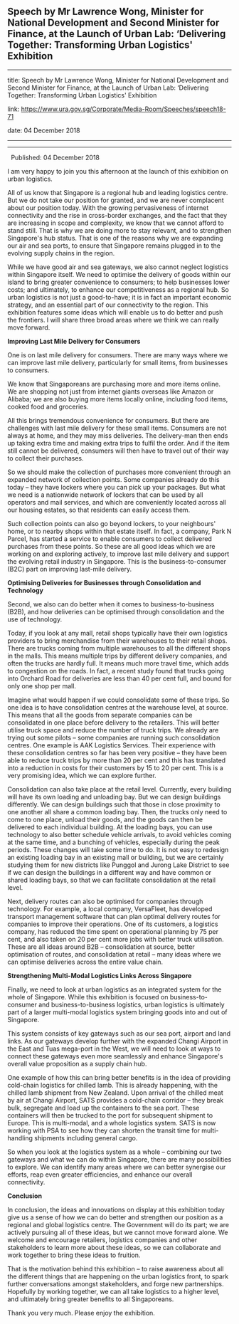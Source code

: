 ## Speech by Mr Lawrence Wong, Minister for National Development and Second Minister for Finance, at the Launch of Urban Lab: ‘Delivering Together: Transforming Urban Logistics' Exhibition
---
title: Speech by Mr Lawrence Wong, Minister for National Development and Second Minister for Finance, at the Launch of Urban Lab: ‘Delivering Together: Transforming Urban Logistics' Exhibition

link: https://www.ura.gov.sg/Corporate/Media-Room/Speeches/speech18-71

date: 04 December 2018

---

-----------------------------------------------------------------------------------------------------------------------------------------------------------------------------------------

  Published: 04 December 2018

I am very happy to join you this afternoon at the launch of this exhibition on urban logistics.

All of us know that Singapore is a regional hub and leading logistics centre. But we do not take our position for granted, and we are never complacent about our position today. With the growing pervasiveness of internet connectivity and the rise in cross-border exchanges, and the fact that they are increasing in scope and complexity, we know that we cannot afford to stand still. That is why we are doing more to stay relevant, and to strengthen Singapore's hub status. That is one of the reasons why we are expanding our air and sea ports, to ensure that Singapore remains plugged in to the evolving supply chains in the region.

While we have good air and sea gateways, we also cannot neglect logistics within Singapore itself. We need to optimise the delivery of goods within our island to bring greater convenience to consumers; to help businesses lower costs; and ultimately, to enhance our competitiveness as a regional hub. So urban logistics is not just a good-to-have; it is in fact an important economic strategy, and an essential part of our connectivity to the region. This exhibition features some ideas which will enable us to do better and push the frontiers. I will share three broad areas where we think we can really move forward.

**Improving Last Mile Delivery for Consumers**

One is on last mile delivery for consumers. There are many ways where we can improve last mile delivery, particularly for small items, from businesses to consumers.

We know that Singaporeans are purchasing more and more items online. We are shopping not just from internet giants overseas like Amazon or Alibaba; we are also buying more items locally online, including food items, cooked food and groceries.

All this brings tremendous convenience for consumers. But there are challenges with last mile delivery for these small items. Consumers are not always at home, and they may miss deliveries. The delivery-man then ends up taking extra time and making extra trips to fulfil the order. And if the item still cannot be delivered, consumers will then have to travel out of their way to collect their purchases.

So we should make the collection of purchases more convenient through an expanded network of collection points. Some companies already do this today – they have lockers where you can pick up your packages. But what we need is a nationwide network of lockers that can be used by all operators and mail services, and which are conveniently located across all our housing estates, so that residents can easily access them.

Such collection points can also go beyond lockers, to your neighbours' home, or to nearby shops within that estate itself. In fact, a company, Park N Parcel, has started a service to enable consumers to collect delivered purchases from these points. So these are all good ideas which we are working on and exploring actively, to improve last mile delivery and support the evolving retail industry in Singapore. This is the business-to-consumer (B2C) part on improving last-mile delivery.

**Optimising Deliveries for Businesses through Consolidation and Technology**

Second, we also can do better when it comes to business-to-business (B2B), and how deliveries can be optimised through consolidation and the use of technology.

Today, if you look at any mall, retail shops typically have their own logistics providers to bring merchandise from their warehouses to their retail shops. There are trucks coming from multiple warehouses to all the different shops in the malls. This means multiple trips by different delivery companies, and often the trucks are hardly full. It means much more travel time, which adds to congestion on the roads. In fact, a recent study found that trucks going into Orchard Road for deliveries are less than 40 per cent full, and bound for only one shop per mall.

Imagine what would happen if we could consolidate some of these trips. So one idea is to have consolidation centres at the warehouse level, at source. This means that all the goods from separate companies can be consolidated in one place before delivery to the retailers. This will better utilise truck space and reduce the number of truck trips. We already are trying out some pilots – some companies are running such consolidation centres. One example is AAK Logistics Services. Their experience with these consolidation centres so far has been very positive – they have been able to reduce truck trips by more than 20 per cent and this has translated into a reduction in costs for their customers by 15 to 20 per cent. This is a very promising idea, which we can explore further.

Consolidation can also take place at the retail level. Currently, every building will have its own loading and unloading bay. But we can design buildings differently. We can design buildings such that those in close proximity to one another all share a common loading bay. Then, the trucks only need to come to one place, unload their goods, and the goods can then be delivered to each individual building. At the loading bays, you can use technology to also better schedule vehicle arrivals, to avoid vehicles coming at the same time, and a bunching of vehicles, especially during the peak periods. These changes will take some time to do. It is not easy to redesign an existing loading bay in an existing mall or building, but we are certainly studying them for new districts like Punggol and Jurong Lake District to see if we can design the buildings in a different way and have common or shared loading bays, so that we can facilitate consolidation at the retail level.

Next, delivery routes can also be optimised for companies through technology. For example, a local company, VersaFleet, has developed transport management software that can plan optimal delivery routes for companies to improve their operations. One of its customers, a logistics company, has reduced the time spent on operational planning by 75 per cent, and also taken on 20 per cent more jobs with better truck utilisation. These are all ideas around B2B – consolidation at source, better optimisation of routes, and consolidation at retail – many ideas where we can optimise deliveries across the entire value chain.

**Strengthening Multi-Modal Logistics Links Across Singapore**

Finally, we need to look at urban logistics as an integrated system for the whole of Singapore. While this exhibition is focused on business-to-consumer and business-to-business logistics, urban logistics is ultimately part of a larger multi-modal logistics system bringing goods into and out of Singapore.

This system consists of key gateways such as our sea port, airport and land links. As our gateways develop further with the expanded Changi Airport in the East and Tuas mega-port in the West, we will need to look at ways to connect these gateways even more seamlessly and enhance Singapore's overall value proposition as a supply chain hub.

One example of how this can bring better benefits is in the idea of providing cold-chain logistics for chilled lamb. This is already happening, with the chilled lamb shipment from New Zealand. Upon arrival of the chilled meat by air at Changi Airport, SATS provides a cold-chain corridor – they break bulk, segregate and load up the containers to the sea port. These containers will then be trucked to the port for subsequent shipment to Europe. This is multi-modal, and a whole logistics system. SATS is now working with PSA to see how they can shorten the transit time for multi-handling shipments including general cargo.

So when you look at the logistics system as a whole – combining our two gateways and what we can do within Singapore, there are many possibilities to explore. We can identify many areas where we can better synergise our efforts, reap even greater efficiencies, and enhance our overall connectivity.

**Conclusion**

In conclusion, the ideas and innovations on display at this exhibition today give us a sense of how we can do better and strengthen our position as a regional and global logistics centre. The Government will do its part; we are actively pursuing all of these ideas, but we cannot move forward alone. We welcome and encourage retailers, logistics companies and other stakeholders to learn more about these ideas, so we can collaborate and work together to bring these ideas to fruition.

That is the motivation behind this exhibition – to raise awareness about all the different things that are happening on the urban logistics front, to spark further conversations amongst stakeholders, and forge new partnerships. Hopefully by working together, we can all take logistics to a higher level, and ultimately bring greater benefits to all Singaporeans.

Thank you very much. Please enjoy the exhibition.
